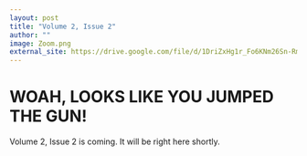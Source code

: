 ```yaml
---
layout: post
title: "Volume 2, Issue 2"
author: ""
image: Zoom.png
external_site: https://drive.google.com/file/d/1DriZxHg1r_Fo6KNm26Sn-Rm6ufFR81G5/view?usp=sharing
---
```


# WOAH, LOOKS LIKE YOU JUMPED THE GUN!

Volume 2, Issue 2 is coming. It will be right here shortly.

